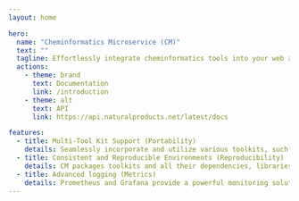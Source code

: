 ```yaml
---
layout: home

hero:
  name: "Cheminformatics Microservice (CM)"
  text: ""
  tagline: Effortlessly integrate cheminformatics tools into your web application or workflows.
  actions:
    - theme: brand
      text: Documentation
      link: /introduction
    - theme: alt
      text: API
      link: https://api.naturalproducts.net/latest/docs

features:
  - title: Multi-Tool Kit Support (Portability)
    details: Seamlessly incorporate and utilize various toolkits, such as RDKit, CDK, and OpenBabel, to improve your cheminformatics and computational chemistry tasks without the need for complex setup. Maximize the benefits of different frameworks available.
  - title: Consistent and Reproducible Environments (Reproducibility)
    details: CM packages toolkits and all their dependencies, libraries, and system tools, into a single container (including the entire runtime ensuring consistency across different deployments).
  - title: Advanced logging (Metrics)
    details: Prometheus and Grafana provide a powerful monitoring solution for CM that collects and visualizes metrics in real time, enabling efficient tracking of system health, performance, and behaviour.
---
```

